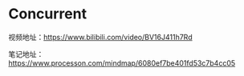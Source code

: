 # Concurrent
视频地址：https://www.bilibili.com/video/BV16J411h7Rd

笔记地址：https://www.processon.com/mindmap/6080ef7be401fd53c7b4cc05
